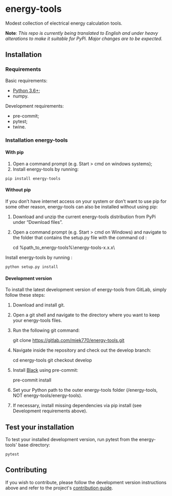 # energy-tools

Modest collection of electrical energy calculation tools.

**Note**: *This repo is currently being translated to English and under heavy alterations to make it suitable for PyPi. Major changes are to be expected.*

## Installation

### Requirements

Basic requirements:

- [Python 3.6+](http://www.python.org/download/releases/);
- numpy.

Development requirements:

- pre-commit;
- pytest;
- twine.

### Installation energy-tools

#### With pip

1. Open a command prompt (e.g. Start > cmd on windows systems);
2. Install energy-tools by running:

```
pip install energy-tools
```

#### Without pip

If you don’t have internet access on your system or don’t want to use pip for some other reason, energy-tools can also be installed without using pip:

1. Download and unzip the current energy-tools distribution from PyPi under “Download files”.
2. Open a command prompt (e.g. Start > cmd on Windows) and navigate to the folder that contains the setup.py file with the command cd <folder> :

    cd %path_to_energy-tools%\energy-tools-x.x.x\


Install energy-tools by running :

    python setup.py install

#### Development version

To install the latest development version of energy-tools from GitLab, simply follow these steps:

1. Download and install git.
2. Open a git shell and navigate to the directory where you want to keep your energy-tools files.
3. Run the following git command:

    git clone https://gitlab.com/miek770/energy-tools.git

4. Navigate inside the repository and check out the develop branch:

    cd energy-tools
    git checkout develop

5. Install [Black](https://github.com/ambv/black#version-control-integration) using pre-commit:

    pre-commit install

5. Set your Python path to the outer energy-tools folder (/energy-tools, NOT energy-tools/energy-tools).
6. If necessary, install missing dependencies via pip install (see Development requirements above).

## Test your installation

To test your installed development version, run pytest from the energy-tools' base directory:

    pytest

## Contributing

If you wish to contribute, please follow the development version instructions above and refer to the project's [contribution guide](https://gitlab.com/miek770/energy_tools/blob/master/CONTRIBUTING.md).
